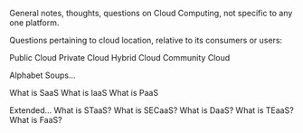 General notes, thoughts, questions on Cloud Computing, not specific to any one platform.


Questions pertaining to cloud location, relative to its consumers or users:


Public Cloud
Private Cloud
Hybrid Cloud
Community Cloud


Alphabet Soups...

What is SaaS
What is IaaS
What is PaaS

Extended...
What is STaaS?
What is SECaaS?
What is DaaS?
What is TEaaS?
What is FaaS?
